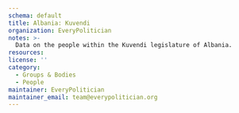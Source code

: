 ```yaml
---
schema: default
title: Albania: Kuvendi
organization: EveryPolitician
notes: >-
  Data on the people within the Kuvendi legislature of Albania.
resources:
license: ''
category:
  - Groups & Bodies
  - People
maintainer: EveryPolitician
maintainer_email: team@everypolitician.org
---
```

